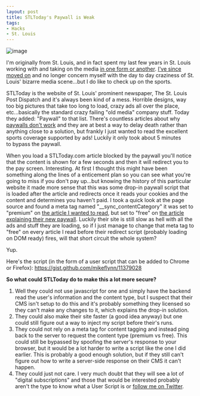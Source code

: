 ```yaml
---
layout: post
title: STLToday's Paywall is Weak
tags:
- Hacks
- St. Louis
---
```


![image](/public/images/stltoday-paywall.png "STLToday Paywall")

I'm originally from St. Louis, and in fact spent my last few years in St. Louis working with and taking on the media <a href="http://punchingkitty.com/">in one form or another</a>. <a href="http://punchingkitty.com/2013/03/13/time-to-kinda-say-goodbye/">I've since moved on</a> and no longer concern myself with the day to day craziness of St. Louis' bizarre media scene...but I do like to check up on the sports.

STLToday is the website of St. Louis' prominent newspaper, The St. Louis Post Dispatch and it's always been kind of a mess. Horrible designs, way too big pictures that take too long to load, crazy ads all over the place, etc...basically the standard crazy failing "old media" company stuff. Today they added: "Paywall" to that list. There's countless articles about why <a href="http://gigaom.com/2013/04/10/one-downside-of-paywalls-where-does-your-growth-come-from/">paywalls don't work</a> and they are at best a way to delay death rather than anything close to a solution, but frankly I just wanted to read the excellent sports coverage supported by ads! Luckily it only took about 5 minutes to bypass the paywall.

When you load a STLToday.com article blocked by the paywall you'll notice that the content is shown for a few seconds and then it will redirect you to the pay screen. Interesting. At first I thought this might have been something along the lines of a enticement plan so you can see what you're going to miss if you don't pay up...but knowing the history of this particular website it made more sense that this was some drop-in paywall script that is loaded after the article and redirects once it reads your cookies and the content and determines you haven't paid. I took a quick look at the page source and found a meta tag named "__sync_contentCategory" it was set to "premium" on <a href="http://www.stltoday.com/sports/columns/bernie-miklasz/daily-bits-blues-starved-on-lack-of-postseason-goals/article_f0b372f8-4190-5fbd-8f53-bb90a534c09b.html">the article I wanted to read</a>, but set to "free" on <a href="http://www.stltoday.com/news/local/columns/editors-desk/from-the-editor-more-news-more-ways-with-our-full/article_f5788fb9-dc22-59ee-8d2c-2df2553ac1b2.html">the article explaining their new paywall</a>. Luckily their site is still slow as hell with all the ads and stuff they are loading, so if I just manage to change that meta tag to "free" on every article I read before their redirect script (probably loading on DOM ready) fires, will that short circuit the whole system?

Yup.

Here's the script (in the form of a user script that can be added to Chrome or Firefox): <a href="https://gist.github.com/mikeflynn/11379028">https://gist.github.com/mikeflynn/11379028</a>

<strong>So what could STLToday do to make this a lot more secure?</strong>
<ol>
  <li>Well they could not use javascript for one and simply have the backend read the user's information and the content type, but I suspect that their CMS isn't setup to do this and it's probably something they licensed so they can't make any changes to it, which explains the drop-in solution.</li>
  <li>They could also make their site faster (a good idea anyway) but one could still figure out a way to inject my script before their's runs.</li>
  <li>They could not rely on a meta tag for content tagging and instead ping back to the server to request the content type (premium vs free). This could still be bypassed by spoofing the server's response to your browser, but it would be a lot harder to write a script like the one I did earlier. This is probably a good enough solution, but if they still can't figure out how to write a server-side response on their CMS it can't happen.</li>
  <li>They could just not care. I very much doubt that they will see a lot of "digital subscriptions" and those that would be interested probably aren't the type to know what a User Script is or <a href="http://twitter.com/thatmikeflynn">follow me on Twitter</a>.</li>
</ol>